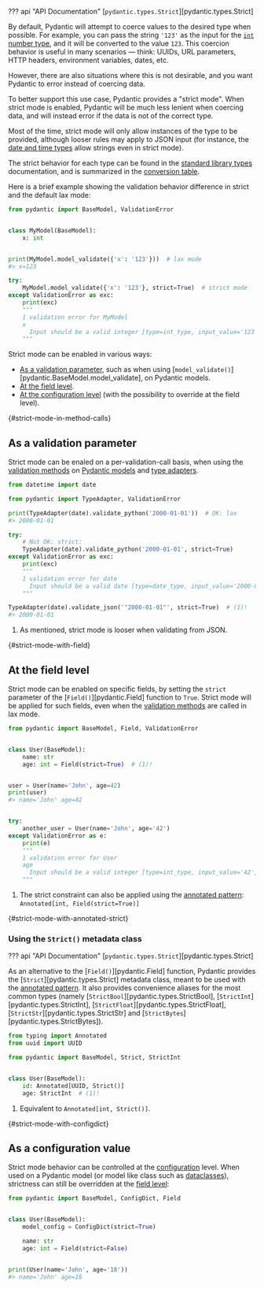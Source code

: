 ??? api "API Documentation"
    [`pydantic.types.Strict`][pydantic.types.Strict]<br>

By default, Pydantic will attempt to coerce values to the desired type when possible.
For example, you can pass the string `'123'` as the input for the [`int` number type](../api/standard_library_types.md#integers),
and it will be converted to the value `123`.
This coercion behavior is useful in many scenarios — think: UUIDs, URL parameters, HTTP headers, environment variables,
dates, etc.

However, there are also situations where this is not desirable, and you want Pydantic to error instead of coercing data.

To better support this use case, Pydantic provides a "strict mode". When strict mode is enabled, Pydantic will be much
less lenient when coercing data, and will instead error if the data is not of the correct type.

Most of the time, strict mode will only allow instances of the type to be provided, although looser rules may apply
to JSON input (for instance, the [date and time types](../api/standard_library_types.md#date-and-time-types) allow strings
even in strict mode).

The strict behavior for each type can be found in the [standard library types](../api/standard_library_types.md) documentation,
and is summarized in the [conversion table](./conversion_table.md).

Here is a brief example showing the validation behavior difference in strict and the default lax mode:

```python
from pydantic import BaseModel, ValidationError


class MyModel(BaseModel):
    x: int


print(MyModel.model_validate({'x': '123'}))  # lax mode
#> x=123

try:
    MyModel.model_validate({'x': '123'}, strict=True)  # strict mode
except ValidationError as exc:
    print(exc)
    """
    1 validation error for MyModel
    x
      Input should be a valid integer [type=int_type, input_value='123', input_type=str]
    """
```

Strict mode can be enabled in various ways:

* [As a validation parameter](#as-a-validation-parameter), such as when using [`model_validate()`][pydantic.BaseModel.model_validate],
  on Pydantic models.
* [At the field level](#at-the-field-level).
* [At the configuration level](#as-a-configuration-value) (with the possibility to override at the field level).

<!-- old anchor added for backwards compatibility -->
<!-- markdownlint-disable-next-line no-empty-links -->
[](){#strict-mode-in-method-calls}

## As a validation parameter

Strict mode can be enaled on a per-validation-call basis, when using the [validation methods](./models.md#validating-data)
on [Pydantic models](./models.md) and [type adapters](./type_adapter.md).

```python
from datetime import date

from pydantic import TypeAdapter, ValidationError

print(TypeAdapter(date).validate_python('2000-01-01'))  # OK: lax
#> 2000-01-01

try:
    # Not OK: strict:
    TypeAdapter(date).validate_python('2000-01-01', strict=True)
except ValidationError as exc:
    print(exc)
    """
    1 validation error for date
      Input should be a valid date [type=date_type, input_value='2000-01-01', input_type=str]
    """

TypeAdapter(date).validate_json('"2000-01-01"', strict=True)  # (1)!
#> 2000-01-01
```

1. As mentioned, strict mode is looser when validating from JSON.

<!-- old anchor added for backwards compatibility -->
<!-- markdownlint-disable-next-line no-empty-links -->
[](){#strict-mode-with-field}

## At the field level

Strict mode can be enabled on specific fields, by setting the `strict` parameter of the
[`Field()`][pydantic.Field] function to `True`. Strict mode will be applied for such fields,
even when the [validation methods](./models.md#validating-data) are called in lax mode.

```python
from pydantic import BaseModel, Field, ValidationError


class User(BaseModel):
    name: str
    age: int = Field(strict=True)  # (1)!


user = User(name='John', age=42)
print(user)
#> name='John' age=42


try:
    another_user = User(name='John', age='42')
except ValidationError as e:
    print(e)
    """
    1 validation error for User
    age
      Input should be a valid integer [type=int_type, input_value='42', input_type=str]
    """
```

1. The strict constraint can also be applied using the [annotated pattern](./fields.md#the-annotated-pattern):
   `Annotated[int, Field(strict=True)]`

<!-- old anchor added for backwards compatibility -->
<!-- markdownlint-disable-next-line no-empty-links -->
[](){#strict-mode-with-annotated-strict}

### Using the `Strict()` metadata class

??? api "API Documentation"
    [`pydantic.types.Strict`][pydantic.types.Strict]<br>

As an alternative to the [`Field()`][pydantic.Field] function, Pydantic provides the [`Strict`][pydantic.types.Strict]
metadata class, meant to be used with the [annotated pattern](./fields.md#the-annotated-pattern). It also provides
convenience aliases for the most common types (namely [`StrictBool`][pydantic.types.StrictBool],
[`StrictInt`][pydantic.types.StrictInt], [`StrictFloat`][pydantic.types.StrictFloat], [`StrictStr`][pydantic.types.StrictStr]
and [`StrictBytes`][pydantic.types.StrictBytes]).

```python
from typing import Annotated
from uuid import UUID

from pydantic import BaseModel, Strict, StrictInt


class User(BaseModel):
    id: Annotated[UUID, Strict()]
    age: StrictInt  # (1)!
```

1. Equivalent to `Annotated[int, Strict()]`.

<!-- old anchor added for backwards compatibility -->
<!-- markdownlint-disable-next-line no-empty-links -->
[](){#strict-mode-with-configdict}

## As a configuration value

Strict mode behavior can be controlled at the [configuration](./config.md) level. When used on
a Pydantic model (or model like class such as [dataclasses](./dataclasses.md)), strictness can still
be overridden at the [field level](#at-the-field-level):

```python
from pydantic import BaseModel, ConfigDict, Field


class User(BaseModel):
    model_config = ConfigDict(strict=True)

    name: str
    age: int = Field(strict=False)


print(User(name='John', age='18'))
#> name='John' age=18
```
